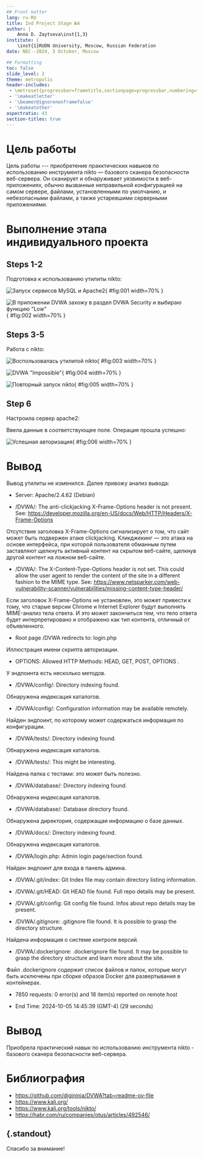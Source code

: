 ```yaml
---
## Front matter
lang: ru-RU
title: Ind Project Stage №4
author: |
	Anna D. Zaytseva\inst{1,3}
institute: |
	\inst{1}RUDN University, Moscow, Russian Federation
date: NEC--2024, 5 October, Moscow

## Formatting
toc: false
slide_level: 2
theme: metropolis
header-includes: 
 - \metroset{progressbar=frametitle,sectionpage=progressbar,numbering=fraction}
 - '\makeatletter'
 - '\beamer@ignorenonframefalse'
 - '\makeatother'
aspectratio: 43
section-titles: true
---
```


# Цель работы

Цель работы --- приобретение пракктических навыков по использованию инструмента nikto — базового сканера безопасности веб-сервера. Он сканирует и обнаруживает уязвимости в веб-приложениях, обычно вызванные неправильной конфигурацией на самом сервере, файлами, установленными по умолчанию, и небезопасными файлами, а также устаревшими серверными приложениями.

# Выполнение этапа индивидуального проекта

## Steps 1-2

Подготовка к использованию утилиты nikto:

![Запуск сервисов MySQL и Apache2](images/1.png){ #fig:001 width=70% }

![В приложении DVWA захожу в раздел ```DVWA Security``` и выбираю функцию "Low"](images/2.png){ #fig:002 width=70% }

## Steps 3-5

Работа с nikto:

![Воспользовалась утилитой nikto](images/3.png){ #fig:003 width=70% }

![DVWA "Impossible"](images/4.png){ #fig:004 width=70% }

![Повторный запуск nikto](images/5.png){ #fig:005 width=70% }

## Step 6

Настроила сервер apache2:

Ввела данные в соответствующее поле. Операция прошла успешно:

![Успешная авторизация](images/6.png){ #fig:006 width=70% }

# Вывод

Вывод утилиты не изменился. Далее привожу анализ вывода:

* Server: Apache/2.4.62 (Debian)

* /DVWA/: The anti-clickjacking X-Frame-Options header is not present. See: https://developer.mozilla.org/en-US/docs/Web/HTTP/Headers/X-Frame-Options

Отсутствие заголовка X-Frame-Options сигнализирует о том, что сайт может быть подвержен атаке clickjacking. Кликджекинг — это атака на основе интерфейса, при которой пользователя обманным путем заставляют щелкнуть активный контент на скрытом веб-сайте, щелкнув другой контент на ложном веб-сайте.

* /DVWA/: The X-Content-Type-Options header is not set. This could allow the user agent to render the content of the site in a different fashion to the MIME type. See: https://www.netsparker.com/web-vulnerability-scanner/vulnerabilities/missing-content-type-header/

Если заголовок X-Frame-Options не установлен, это может привести к тому, что старые версии Chrome и Internet Explorer будут выполнять MIME-анализ тела ответа. И это может закончиться тем, что тело ответа будет интерпретировано и отображено как тип контента, отличный от объявленного.

* Root page /DVWA redirects to: login.php

Иллюстрация имени скрипта авторизации.

* OPTIONS: Allowed HTTP Methods: HEAD, GET, POST, OPTIONS .

У эндпоинта есть несколько методов.

* /DVWA/config/: Directory indexing found.

Обнаружена индексация каталогов.

* /DVWA/config/: Configuration information may be available remotely.

Найден эндпоинт, по которому может содержаться информация по конфигурации.

* /DVWA/tests/: Directory indexing found.

Обнаружена индексация каталогов.

* /DVWA/tests/: This might be interesting.

Найдена папка с тестами: это может быть полезно.

* /DVWA/database/: Directory indexing found.

Обнаружена индексация каталогов.

* /DVWA/database/: Database directory found.

Обнаружена директория, содержащая информацию о базе данных.

* /DVWA/docs/: Directory indexing found.

Обнаружена индексация каталогов.

* /DVWA/login.php: Admin login page/section found.

Найден эндпоинт для входа в панель админа.

* /DVWA/.git/index: Git Index file may contain directory listing information.

* /DVWA/.git/HEAD: Git HEAD file found. Full repo details may be present.

* /DVWA/.git/config: Git config file found. Infos about repo details may be present.

* /DVWA/.gitignore: .gitignore file found. It is possible to grasp the directory structure.

Найдена информация о системе контроля версий.

* /DVWA/.dockerignore: .dockerignore file found. It may be possible to grasp the directory structure and learn more about the site.

Файл .dockerignore содержит список файлов и папок, которые могут быть исключены при сборке образов Docker для развертывания в контейнерах.

* 7850 requests: 0 error(s) and 16 item(s) reported on remote host

* End Time:           2024-10-05 14:45:39 (GMT-4) (29 seconds)

# Вывод

Приобрела практический навык по использованию инструмента nikto - базового сканера безопасности веб-сервера.

# Библиография

* https://github.com/digininja/DVWA?tab=readme-ov-file
* https://www.kali.org/
* https://www.kali.org/tools/nikto/
* https://habr.com/ru/companies/otus/articles/492546/

## {.standout}

Спасибо за внимание!
